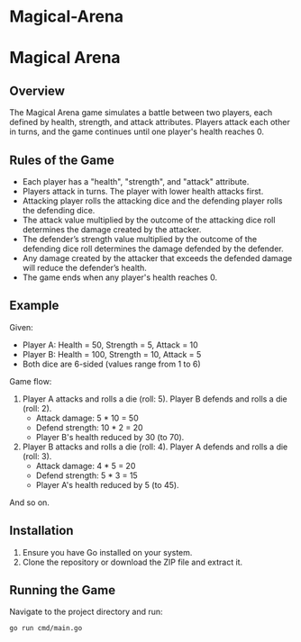 # Magical-Arena
# Magical Arena

## Overview

The Magical Arena game simulates a battle between two players, each defined by health, strength, and attack attributes. Players attack each other in turns, and the game continues until one player's health reaches 0.

## Rules of the Game

- Each player has a "health", "strength", and "attack" attribute.
- Players attack in turns. The player with lower health attacks first.
- Attacking player rolls the attacking dice and the defending player rolls the defending dice.
- The attack value multiplied by the outcome of the attacking dice roll determines the damage created by the attacker.
- The defender’s strength value multiplied by the outcome of the defending dice roll determines the damage defended by the defender.
- Any damage created by the attacker that exceeds the defended damage will reduce the defender’s health.
- The game ends when any player's health reaches 0.

## Example

Given:
- Player A: Health = 50, Strength = 5, Attack = 10
- Player B: Health = 100, Strength = 10, Attack = 5
- Both dice are 6-sided (values range from 1 to 6)

Game flow:
1. Player A attacks and rolls a die (roll: 5). Player B defends and rolls a die (roll: 2).
    - Attack damage: 5 * 10 = 50
    - Defend strength: 10 * 2 = 20
    - Player B's health reduced by 30 (to 70).
2. Player B attacks and rolls a die (roll: 4). Player A defends and rolls a die (roll: 3).
    - Attack damage: 4 * 5 = 20
    - Defend strength: 5 * 3 = 15
    - Player A's health reduced by 5 (to 45).

And so on.

## Installation

1. Ensure you have Go installed on your system.
2. Clone the repository or download the ZIP file and extract it.

## Running the Game

Navigate to the project directory and run:

```sh
go run cmd/main.go

